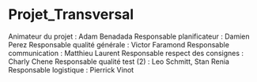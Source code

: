 # Projet_Transversal

Animateur du projet : Adam Benadada
Responsable planificateur : Damien Perez
Responsable qualité générale : Victor Faramond
Responsable communication : Matthieu Laurent
Responsable respect des consignes : Charly Chene
Responsable qualité test (2) : Leo Schmitt, Stan Renia
Responsable logistique : Pierrick Vinot
